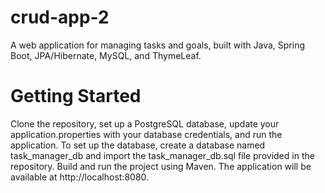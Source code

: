# crud-app-2
A web application for managing tasks and goals, built with Java, Spring Boot, JPA/Hibernate, MySQL, and ThymeLeaf.

# Getting Started
Clone the repository, set up a PostgreSQL database, update your application.properties with your database credentials, and run the application. To set up the database, create a database named task_manager_db and import the task_manager_db.sql file provided in the repository. Build and run the project using Maven. The application will be available at http://localhost:8080.



